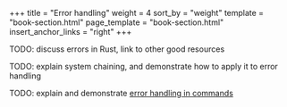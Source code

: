 +++
title = "Error handling"
weight = 4
sort_by = "weight"
template = "book-section.html"
page_template = "book-section.html"
insert_anchor_links = "right"
+++

TODO: discuss errors in Rust, link to other good resources

TODO: explain system chaining, and demonstrate how to apply it to error handling

TODO: explain and demonstrate [error handling in commands](https://github.com/bevyengine/bevy/pull/2241)
